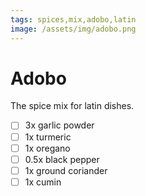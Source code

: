 ```yaml
---
tags: spices,mix,adobo,latin
image: /assets/img/adobo.png
---
```


# Adobo 

The spice mix for latin dishes.

- [ ] 3x    garlic powder
- [ ] 1x    turmeric
- [ ] 1x    oregano
- [ ] 0.5x  black pepper
- [ ] 1x    ground coriander
- [ ] 1x    cumin